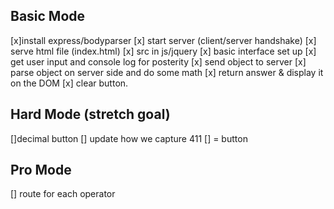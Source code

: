 Basic Mode
---------

[x]install express/bodyparser
[x] start server (client/server handshake)
[x] serve html file (index.html)
[x] src in js/jquery
[x] basic interface set up
[x] get user input and console log for posterity
[x] send object to server
[x] parse object on server side and do some math
[x] return answer & display it on the DOM
[x] clear button.

Hard Mode (stretch goal)
------------
[]decimal button
[] update how we capture 411
[] = button

Pro Mode
--------------
[] route for each operator
